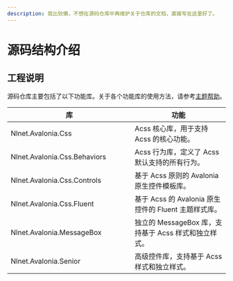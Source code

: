 ```yaml
---
description: 我比较懒，不想在源码仓库中再维护关于仓库的文档，直接写在这里好了。
---
```


# 源码结构介绍

## 工程说明

源码仓库主要包括了以下功能库。关于各个功能库的使用方法，请参考[主题帮助](../zhu-ti-bang-zhu/)。

<table><thead><tr><th width="270">库</th><th>功能</th></tr></thead><tbody><tr><td>Nlnet.Avalonia.Css</td><td>Acss 核心库，用于支持 Acss 的核心功能。</td></tr><tr><td>Nlnet.Avalonia.Css.Behaviors</td><td>Acss 行为库，定义了 Acss 默认支持的所有行为。</td></tr><tr><td>Nlnet.Avalonia.Css.Controls</td><td>基于 Acss 原则的 Avalonia 原生控件模板库。</td></tr><tr><td>Nlnet.Avalonia.Css.Fluent</td><td>基于 Acss 的 Avalonia 原生控件的 Fluent 主题样式库。</td></tr><tr><td>Nlnet.Avalonia.MessageBox</td><td>独立的 MessageBox 库，支持基于 Acss 样式和独立样式。</td></tr><tr><td>Nlnet.Avalonia.Senior</td><td>高级控件库，支持基于 Acss 样式和独立样式。</td></tr></tbody></table>





